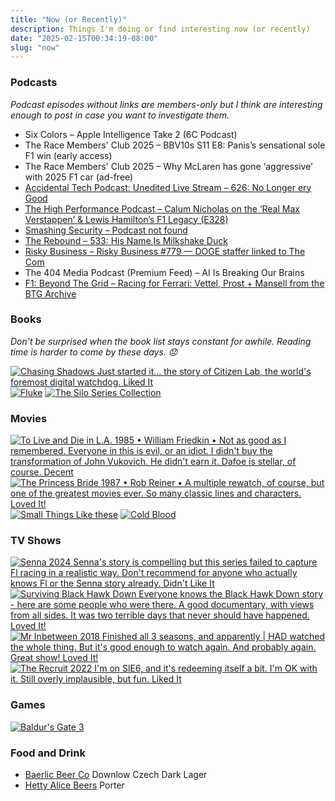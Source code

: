 ```yaml
---
title: "Now (or Recently)"
description: Things I'm doing or find interesting now (or recently)
date: "2025-02-15T00:34:19-08:00"
slug: "now"
---
```


### Podcasts

*Podcast episodes without links are members-only but I think are interesting enough to post in case you want to investigate them.*

- Six Colors – Apple Intelligence Take 2 (6C Podcast)
- The Race Members' Club 2025 – BBV10s S11 E8: Panis’s sensational sole F1 win (early access)
- The Race Members' Club 2025 – Why McLaren has gone ‘aggressive’ with 2025 F1 car (ad-free)
- [Accidental Tech Podcast: Unedited Live Stream – 626: No Longer ery Good](https://atp.fm/626)
- [The High Performance Podcast – Calum Nicholas on the ‘Real Max Verstappen’ & Lewis Hamilton’s F1 Legacy (E328)](https://overcast.fm/+qG21EZ1T0)
- [Smashing Security – Podcast not found](https://overcast.fm/+SD4OQD_Ag)
- [The Rebound – 533: His Name Is Milkshake Duck](https://overcast.fm/+De1n5SmuY)
- [Risky Business – Risky Business #779 — DOGE staffer linked to The Com](https://overcast.fm/+It0hy6DE8)
- The 404 Media Podcast (Premium Feed) – AI Is Breaking Our Brains
- [F1: Beyond The Grid – Racing for Ferrari: Vettel, Prost + Mansell from the BTG Archive](https://overcast.fm/+Nv8ILP0tQ)

### Books

*Don't be surprised when the book list stays constant for awhile. Reading time is harder to come by these days. 😞*  

[![Chasing Shadows Just started it... the story of Citizen Lab, the world's foremost digital watchdog. Liked It](../../assets/images/posts/ChasingShadowsReview-4dbe97f8-0347-4893-86d8-2d9da417e159.png)](/images/posts/ChasingShadowsReview-4dbe97f8-0347-4893-86d8-2d9da417e159.jpg)
[![Fluke](../../assets/images/posts/Fluke-review-3ABD1A95-A382-4EB0-AD9E-B5253755A6BD.png)](/images/posts/Fluke-review-3ABD1A95-A382-4EB0-AD9E-B5253755A6BD.jpg)
[![The Silo Series Collection](../../assets/images/posts/Silo-Series-Collection-review-3ABD1A95-A382-4EB0-AD9E-B5253755A6BD.png)](/images/posts/Silo-Series-Collection-review-3ABD1A95-A382-4EB0-AD9E-B5253755A6BD.jpg)

### Movies

[![To Live and Die in L.A. 1985 • William Friedkin • Not as good as I remembered. Everyone in this is evil, or an idiot. I didn't buy the transformation of John Vukovich. He didn't earn it. Dafoe is stellar, of course. Decent](../../assets/images/posts/ToLiveAndDieInL.A.Review-c431a1c8-0edb-465d-bcd8-f8b33d1de492.png)](/images/posts/ToLiveAndDieInL.A.Review-c431a1c8-0edb-465d-bcd8-f8b33d1de492.jpg)
[![The Princess Bride 1987 • Rob Reiner • A multiple rewatch, of course, but one of the greatest movies ever. So many classic lines and characters. Loved It!](../../assets/images/posts/ThePrincessBrideReview-be189bc8-20cc-44eb-b5c6-3a39d917defb.png)](/images/posts/ThePrincessBrideReview-be189bc8-20cc-44eb-b5c6-3a39d917defb.jpg)
[![Small Things Like these](../../assets/images/posts/Small-Things-Like-These-review-B7EA41BD-78D5-4E3B-AAD4-BE16300AED91.png)](/images/posts/Small-Things-Like-These-review-B7EA41BD-78D5-4E3B-AAD4-BE16300AED91.jpg)
[![Cold Blood](../../assets/images/posts/Cold-Blood-review-2ECDD41C-4181-4540-9E06-BBA87F1D3EF5.png)](/images/posts/Cold-Blood-review-2ECDD41C-4181-4540-9E06-BBA87F1D3EF5.jpg)

### TV Shows

[![Senna 2024 Senna's story is compelling but this series failed to capture Fl racing in a realistic way. Don't recommend for anyone who actually knows Fl or the Senna story already. Didn't Like It](../../assets/images/posts/SennaReview-5cd2edc2-d007-4dd7-b37a-b2719957697b.png)](/images/posts/SennaReview-5cd2edc2-d007-4dd7-b37a-b2719957697b.jpg)
[![Surviving Black Hawk Down Everyone knows the Black Hawk Down story - here are some people who were there. A good documentary, with views from all sides. It was two terrible days that never should have happened. Loved It!](../../assets/images/posts/SurvivingBlackHawkDownReview-a6d3b952-df30-4f46-b9d7-845e7b6a3fce.png)](/images/posts/SurvivingBlackHawkDownReview-a6d3b952-df30-4f46-b9d7-845e7b6a3fce.jpg)
[![Mr Inbetween 2018 Finished all 3 seasons, and apparently | *HAD* watched the whole thing. But it's good enough to watch again. And probably again. Great show! Loved It!](../../assets/images/posts/MrInbetweenReview-7ee14a41-5583-4682-8738-833a6761ec40.png)](/images/posts/MrInbetweenReview-7ee14a41-5583-4682-8738-833a6761ec40.jpg)
[![The Recruit 2022 I'm on SlE6, and it's redeeming itself a bit. I'm OK with it. Still overly implausible, but fun. Liked It](../../assets/images/posts/TheRecruitReview-ef34ad0e-5a15-45f6-b7f4-540af194ee5d.png)](/images/posts/TheRecruitReview-ef34ad0e-5a15-45f6-b7f4-540af194ee5d.jpg)

### Games

[![Baldur's Gate 3](../../assets/images/posts/Baldur’s-Gate-3-review-1A31427B-1F9C-4CE7-BF17-FA4B86910DEB.png)](/images/posts/Baldur’s-Gate-3-review-1A31427B-1F9C-4CE7-BF17-FA4B86910DEB.jpg)

### Food and Drink

- [Baerlic Beer Co](https://www.baerlicbrewing.com/) Downlow Czech Dark Lager
- [Hetty Alice Beers](https://www.hettyalicebeers.com/) Porter
